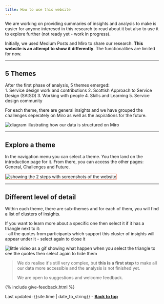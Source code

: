 ```yaml
---
title: How to use this website
---
```


We are working on providing summaries of insights and analysis to make is easier for anyone interesed in this research to read about it but also to use it to explore further (not ready yet - work in progress).

Initially, we used Medium Posts and Miro to share our research. **This website is an attempt to show it differently**.
The functionalities are limited for now.

<hr class="big">

## 5 Themes

<p style="margin-bottom: 0">After the first phase of analysis, 5 themes emerged:</p>
1. Service design work and contributions
2. Scottish Approach to Service Design (SAtSD)
3. Working with people
4. Skills and Learning
5. Service design community

For each theme, there are general insights and we have grouped the challenges seperately on Miro as well as the aspirations for the future.

![diagram illustrating how our data is structured on Miro](/practitioner-stories/images/categories.png)

<hr class="big">

## Explore a theme

In the navigation menu you can select a theme. You then land on the introduction page for it. From there, you can access the other pages: General, Challenges and Future.

<img src="/practitioner-stories/images/navigation-explanation.png" alt="showing the 2 steps with screenshots of the website" style="border: solid 1px #ea6c4e">

<hr class="big">

## Different level of detail

Within each theme, there are sub-themes and for each of them, you will find a list of clusters of insights. 

<p style="margin-bottom: 0">If you want to learn more about a specific one then select it if it has a triangle next to it: </p>
- all the quotes from participants which support this cluster of insights will appear under it
- select again to close it

![little video as a gif showing what happen when you select the triangle to see the quotes then select again to hide them](/practitioner-stories/images/how-to-see-quotes.gif)

> We do realise it's still very complex, but **this is a first step** to make all our data more accessible and the analysis is not finished yet.
>
> We are open to suggestions and welcome feedback.

{% include give-feedback.html %}
<div>Last updated: {{site.time | date_to_string}} - <a href="#"><strong>Back to top</strong></a></div>
